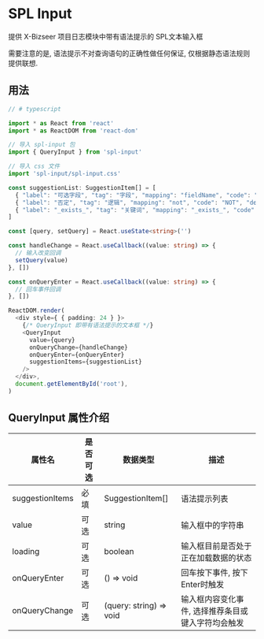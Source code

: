 # SPL Input

提供 X-Bizseer 项目日志模块中带有语法提示的 SPL文本输入框

需要注意的是, 语法提示不对查询语句的正确性做任何保证, 仅根据静态语法规则提供联想.

## 用法

```typescript
// # typescript

import * as React from 'react'
import * as ReactDOM from 'react-dom'

// 导入 spl-input 包
import { QueryInput } from 'spl-input'

// 导入 css 文件
import 'spl-input/spl-input.css'

const suggestionList: SuggestionItem[] = [
  { "label": "可选字段", "tag": "字段", "mapping": "fieldName", "code": "" },
  { "label": "否定", "tag": "逻辑", "mapping": "not", "code": "NOT", "description": "查询条件的逻辑否定修饰符, 条件的逆命题", "syntax": "NOT <条件>", "example": "NOT host" },
  { "label": "_exists_", "tag": "关键词", "mapping": "_exists_", "code": "_exists_", "description": "查找拥有<字段名>的日志原文", "syntax": "_exists_=<字段名>", "example": "_exists_=fieldName" }
]

const [query, setQuery] = React.useState<string>('')

const handleChange = React.useCallback((value: string) => {
  // 输入改变回调
  setQuery(value)
}, [])

const onQueryEnter = React.useCallback((value: string) => {
  // 回车事件回调
}, [])

ReactDOM.render(
  <div style={ { padding: 24 } }>
    {/* QueryInput 即带有语法提示的文本框 */}
    <QueryInput 
      value={query}
      onQueryChange={handleChange}
      onQueryEnter={onQueryEnter}
      suggestionItems={suggestionList}
    />
  </div>,
  document.getElementById('root'),
)
```

## QueryInput 属性介绍

| 属性名          | 是否可选 | 数据类型                | 描述                                               |
| --------------- | -------- | ----------------------- | -------------------------------------------------- |
| suggestionItems | 必填     | SuggestionItem[]        | 语法提示列表                                       |
| value           | 可选     | string                  | 输入框中的字符串                                   |
| loading         | 可选     | boolean                 | 输入框目前是否处于正在加载数据的状态               |
| onQueryEnter    | 可选     | () => void              | 回车按下事件, 按下Enter时触发                      |
| onQueryChange   | 可选     | (query: string) => void | 输入框内容变化事件, 选择推荐条目或键入字符均会触发 |